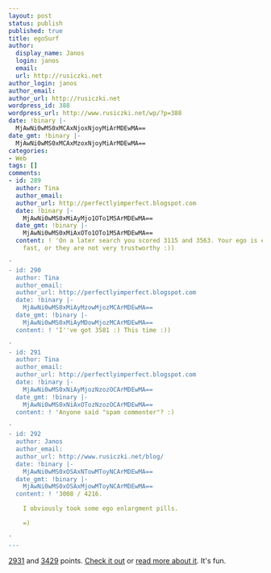 ```yaml
---
layout: post
status: publish
published: true
title: egoSurf
author:
  display_name: Janos
  login: janos
  email: 
  url: http://rusiczki.net
author_login: janos
author_email: 
author_url: http://rusiczki.net
wordpress_id: 388
wordpress_url: http://www.rusiczki.net/wp/?p=388
date: !binary |-
  MjAwNi0wMS0xMCAxNjoxNjoyMiArMDEwMA==
date_gmt: !binary |-
  MjAwNi0wMS0xMCAxMzoxNjoyMiArMDEwMA==
categories:
- Web
tags: []
comments:
- id: 289
  author: Tina
  author_email: 
  author_url: http://perfectlyimperfect.blogspot.com
  date: !binary |-
    MjAwNi0wMS0xMiAyMjo1OTo1MSArMDEwMA==
  date_gmt: !binary |-
    MjAwNi0wMS0xMiAxOTo1OTo1MSArMDEwMA==
  content: ! 'On a later search you scored 3115 and 3563. Your ego is either boosting
    fast, or they are not very trustworthy :))

'
- id: 290
  author: Tina
  author_email: 
  author_url: http://perfectlyimperfect.blogspot.com
  date: !binary |-
    MjAwNi0wMS0xMiAyMzowMjozMCArMDEwMA==
  date_gmt: !binary |-
    MjAwNi0wMS0xMiAyMDowMjozMCArMDEwMA==
  content: ! 'I''ve got 3581 :) This time :))

'
- id: 291
  author: Tina
  author_email: 
  author_url: http://perfectlyimperfect.blogspot.com
  date: !binary |-
    MjAwNi0wMS0xNiAyMjozNzozOCArMDEwMA==
  date_gmt: !binary |-
    MjAwNi0wMS0xNiAxOTozNzozOCArMDEwMA==
  content: ! 'Anyone said "spam commenter"? :)

'
- id: 292
  author: Janos
  author_email: 
  author_url: http://www.rusiczki.net/blog/
  date: !binary |-
    MjAwNi0wMS0xOSAxNTowMToyNCArMDEwMA==
  date_gmt: !binary |-
    MjAwNi0wMS0xOSAxMjowMToyNCArMDEwMA==
  content: ! '3008 / 4216.

    I obviously took some ego enlargment pills.

    =)

'
---
```

<p><a href="http://www.egosurf.org/search.php?search=kitsched&resource=www.rusiczki.net&e-g=1&c-g=.com&c-y=.com&c-m=.com&ds=1">2931</a> and <a href="http://www.egosurf.org/search.php?search=rusiczki&resource=www.rusiczki.net&e-g=1&c-g=.com&c-y=.com&c-m=.com&ds=1">3429</a> points. <a href="http://www.egosurf.org">Check it out</a> or <a href="http://downloadsquad.com/2006/01/10/ego-surf-know-your-place/">read more about it</a>. It's fun.</p>
